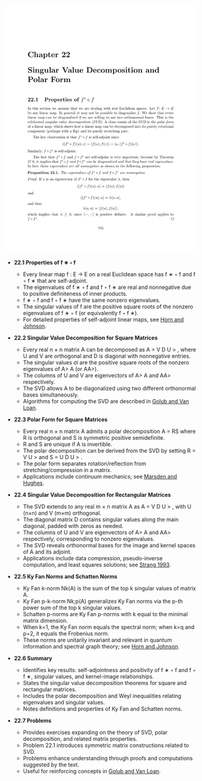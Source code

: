 ![ATD-ch22-linalg-svd-polar](ATD-ch22-linalg-svd-polar.best.png)

- **22.1 Properties of f ∗ ◦ f**  
  - Every linear map f : E → E on a real Euclidean space has f ∗ ◦ f and f ◦ f ∗ that are self-adjoint.  
  - The eigenvalues of f ∗ ◦ f and f ◦ f ∗ are real and nonnegative due to positive definiteness of inner products.  
  - f ∗ ◦ f and f ◦ f ∗ have the same nonzero eigenvalues.  
  - The singular values of f are the positive square roots of the nonzero eigenvalues of f ∗ ◦ f (or equivalently f ◦ f ∗).  
  - For detailed properties of self-adjoint linear maps, see [Horn and Johnson](https://epubs.siam.org/doi/book/10.1137/1.9781611971217).

- **22.2 Singular Value Decomposition for Square Matrices**  
  - Every real n × n matrix A can be decomposed as A = V D U > , where U and V are orthogonal and D is diagonal with nonnegative entries.  
  - The singular values σi are the positive square roots of the nonzero eigenvalues of A> A (or AA>).  
  - The columns of U and V are eigenvectors of A> A and AA> respectively.  
  - The SVD allows A to be diagonalized using two different orthonormal bases simultaneously.  
  - Algorithms for computing the SVD are described in [Golub and Van Loan](https://epubs.siam.org/doi/book/10.1137/1.9781611971217).

- **22.3 Polar Form for Square Matrices**  
  - Every real n × n matrix A admits a polar decomposition A = RS where R is orthogonal and S is symmetric positive semidefinite.  
  - R and S are unique if A is invertible.  
  - The polar decomposition can be derived from the SVD by setting R = V U > and S = U D U > .  
  - The polar form separates rotation/reflection from stretching/compression in a matrix.  
  - Applications include continuum mechanics; see [Marsden and Hughes](https://press.princeton.edu/books/paperback/9780691049682-mathematical-foundations-of-elasticity).

- **22.4 Singular Value Decomposition for Rectangular Matrices**  
  - The SVD extends to any real m × n matrix A as A = V D U > , with U (n×n) and V (m×m) orthogonal.  
  - The diagonal matrix D contains singular values along the main diagonal, padded with zeros as needed.  
  - The columns of U and V are eigenvectors of A> A and AA> respectively, corresponding to nonzero eigenvalues.  
  - The SVD reveals orthonormal bases for the image and kernel spaces of A and its adjoint.  
  - Applications include data compression, pseudo-inverse computation, and least squares solutions; see [Strang 1993](https://math.mit.edu/~gs/linearalgebra/).

- **22.5 Ky Fan Norms and Schatten Norms**  
  - Ky Fan k-norm Nk(A) is the sum of the top k singular values of matrix A.  
  - Ky Fan p-k-norm Nk;p(A) generalizes Ky Fan norms via the p-th power sum of the top k singular values.  
  - Schatten p-norms are Ky Fan p-norms with k equal to the minimal matrix dimension.  
  - When k=1, the Ky Fan norm equals the spectral norm; when k=q and p=2, it equals the Frobenius norm.  
  - These norms are unitarily invariant and relevant in quantum information and spectral graph theory; see [Horn and Johnson](https://epubs.siam.org/doi/book/10.1137/1.9781611971217).

- **22.6 Summary**  
  - Identifies key results: self-adjointness and positivity of f ∗ ◦ f and f ◦ f ∗, singular values, and kernel-image relationships.  
  - States the singular value decomposition theorems for square and rectangular matrices.  
  - Includes the polar decomposition and Weyl inequalities relating eigenvalues and singular values.  
  - Notes definitions and properties of Ky Fan and Schatten norms.

- **22.7 Problems**  
  - Provides exercises expanding on the theory of SVD, polar decomposition, and related matrix properties.  
  - Problem 22.1 introduces symmetric matrix constructions related to SVD.  
  - Problems enhance understanding through proofs and computations suggested by the text.  
  - Useful for reinforcing concepts in [Golub and Van Loan](https://epubs.siam.org/doi/book/10.1137/1.9781611971217).
